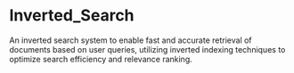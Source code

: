 # Inverted_Search
An inverted search system to enable fast and accurate retrieval of documents based on user queries, utilizing inverted indexing techniques to optimize search efficiency and relevance ranking.
